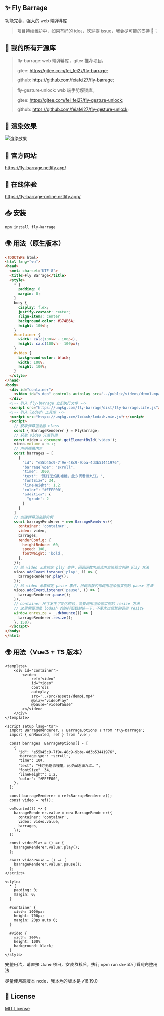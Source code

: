 ## ✨ Fly Barrage

功能完善，强大的 web 端弹幕库

> 项目持续维护中，如果有好的 idea，欢迎提 issue，我会尽可能的支持 🤝；

## 🎉 我的所有开源库
> fly-barrage: web 端弹幕库，gitee 推荐项目。
>
> gitee: https://gitee.com/fei_fei27/fly-barrage;
>
> github: https://github.com/feiafei27/fly-barrage;

> fly-gesture-unlock: web 端手势解锁库。
>
> gitee: https://gitee.com/fei_fei27/fly-gesture-unlock;
>
> github: https://github.com/feiafei27/fly-gesture-unlock;

## 🎥 渲染效果

![渲染效果](./public/imgs/0001.png)

## 📝 官方网站

<https://fly-barrage.netlify.app/>

## 🎄 在线体验

<https://fly-barrage-online.netlify.app/>

## 📥 安装

```bash
npm install fly-barrage
```

## 🌍 用法（原生版本）
```html
<!DOCTYPE html>
<html lang="en">
<head>
  <meta charset="UTF-8">
  <title>Fly Barrage</title>
  <style>
    * {
      padding: 0;
      margin: 0;
    }
    body {
      display: flex;
      justify-content: center;
      align-items: center;
      background-color: #374B6A;
      height: 100vh;
    }
    #container {
      width: calc(100vw - 100px);
      height: calc(100vh - 100px);
    }
    #video {
      background-color: black;
      width: 100%;
      height: 100%;
    }
  </style>
</head>
<body>
  <div id="container">
    <video id="video" controls autoplay src="../public/videos/demo1.mp4"></video>
  </div>
  <!-- 引入 fly-barrage 立即执行文件 -->
  <script src="https://unpkg.com/fly-barrage/dist/fly-barrage.iife.js"></script>
  <!-- 引入 lodash 工具库 -->
  <script src="https://unpkg.com/lodash/lodash.min.js"></script>
  <script>
    // 获取弹幕渲染器 class
    const { BarrageRenderer } = FlyBarrage;
    // 获取 video 元素引用
    const video = document.getElementById('video');
    video.volume = 0.1;
    // 声明弹幕内容
    const barrages = [
      {
        "id": "e55b45c9-7f9e-48c9-9bba-4d3b53441976",
        "barrageType": "scroll",
        "time": 1000,
        "text": "残灯无焰影幢幢，此夕闻君谪九江。",
        "fontSize": 34,
        "lineHeight": 1.2,
        "color": "#FFFF00",
        "addition": {
          "grade": 2
        }
      }
    ]
    // 创建弹幕渲染器实例
    const barrageRenderer = new BarrageRenderer({
      container: 'container',
      video: video,
      barrages,
      renderConfig: {
        heightReduce: 60,
        speed: 100,
        fontWeight: 'bold',
      },
    });
    // 给 video 元素绑定 play 事件，回调函数内部调用渲染器实例的 play 方法
    video.addEventListener('play', () => {
      barrageRenderer.play();
    });
    // 给 video 元素绑定 pause 事件，回调函数内部调用渲染器实例的 pause 方法
    video.addEventListener('pause', () => {
      barrageRenderer.pause();
    });
    // container 尺寸发生了变化的话，需要调用渲染器实例的 resize 方法
    // 这里需要借助 lodash 的防抖函数封装一下，不要太过频繁的调用 resize
    window.onresize = _.debounce(() => {
      barrageRenderer.resize();
    }, 150);
  </script>
</body>
</html>
```

## 🌍 用法（Vue3 + TS 版本）
```vue
<template>
    <div id="container">
        <video
            ref="video"
            id="video"
            controls
            autoplay
            src="../src/assets/demo1.mp4"
            @play="videoPlay"
            @pause="videoPause"
        ></video>
    </div>
</template>

<script setup lang="ts">
  import BarrageRenderer, { BarrageOptions } from 'fly-barrage';
  import { onMounted, ref } from 'vue';

  const barrages: BarrageOptions[] = [
    {
      "id": "e55b45c9-7f9e-48c9-9bba-4d3b53441976",
      "barrageType": "scroll",
      "time": 100,
      "text": "残灯无焰影幢幢，此夕闻君谪九江。",
      "fontSize": 34,
      "lineHeight": 1.2,
      "color": "#FFFF00",
    },
  ];

  const barrageRenderer = ref<BarrageRenderer>();
  const video = ref();

  onMounted(() => {
    barrageRenderer.value = new BarrageRenderer({
      container: 'container',
      video: video.value,
      barrages,
    });
  })

  const videoPlay = () => {
    barrageRenderer.value?.play();
  };

  const videoPause = () => {
    barrageRenderer.value?.pause();
  };
</script>

<style>
  * {
    padding: 0;
    margin: 0;
  }

  #container {
    width: 1000px;
    height: 700px;
    margin: 20px auto 0;
  }

  #video {
    width: 100%;
    height: 100%;
    background: black;
  }
</style>
```
完整用法，请直接 clone 项目，安装依赖后，执行 npm run dev 即可看到完整用法

尽量使用高版本 node，我本地的版本是 v18.19.0

## 🌲 License
[MIT License](LICENSE)
